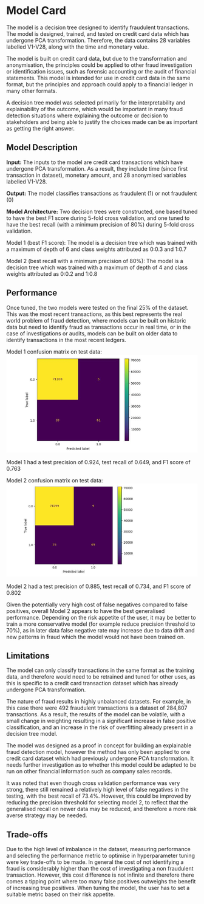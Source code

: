 # Model Card

The model is a decision tree designed to identify fraudulent transactions. The model is designed, trained, and tested on credit card data which has undergone PCA transformation. Therefore, the data contains 28 variables labelled V1-V28, along with the time and monetary value. 

The model is built on credit card data, but due to the transformation and anonymisation, the principles could be applied to other fraud investigation or identification issues, such as forensic accounting or the audit of financial statements. This model is intended for use in credit card data in the same format, but the principles and approach could apply to a financial ledger in many other formats.

A decision tree model was selected primarily for the interpretability and explainability of the outcome, which would be important in many fraud detection situations where explaining the outcome or decision to stakeholders and being able to justify the choices made can be as important as getting the right answer.

## Model Description

**Input:** 
The inputs to the model are credit card transactions which have undergone PCA transformation. As a result, they include time (since first transaction in dataset), monetary amount, and 28 anonymised variables labelled V1-V28.

**Output:** 
The model classifies transactions as fraudulent (1) or not fraudulent (0)

**Model Architecture:** 
Two decision trees were constructed, one based tuned to have the best F1 score during 5-fold cross validation, and one tuned to have the best recall (with a minimum precision of 80%) during 5-fold cross validation.

Model 1 (best F1 score):
The model is a decision tree which was trained with a maximum of depth of 6 and class weights attributed as 0:0.3 and 1:0.7

Model 2 (best recall with a minimum precision of 80%):
The model is a decision tree which was trained with a maximum of depth of 4 and class weights attributed as 0:0.2 and 1:0.8


## Performance
Once tuned, the two models were tested on the final 25% of the dataset. This was the most recent transactions, as this best represents the real world problem of fraud detection, where models can be built on historic data but need to identify fraud as transactions occur in real time, or in the case of investigations or audits, models can be built on older data to identify transactions in the most recent ledgers.

Model 1 confusion matrix on test data:
![Screenshot](Model_1_CM.jpg)

Model 1 had a test precision of 0.924, test recall of 0.649, and F1 score of 0.763


Model 2 confusion matrix on test data:
![Screenshot](Model_2_CM.jpg)

Model 2 had a test precision of 0.885, test recall of 0.734, and F1 score of 0.802

Given the potentially very high cost of false negatives compared to false positives, overall Model 2 appears to have the best generalised performance. Depending on the risk appetite of the user, it may be better to train a more conservative model (for example reduce precision threshold to 70%), as in later data false negative rate may increase due to data drift and new patterns in fraud which the model would not have been trained on.



## Limitations

The model can only classify transactions in the same format as the training data, and therefore would need to be retrained and tuned for other uses, as this is specific to a credit card transaction dataset which has already undergone PCA transformation.

The nature of fraud results in highly unbalanced datasets. For example, in this case there were 492 fraudulent transactions is a dataset of 284,807 transactions. As a result, the results of the model can be volatile, with a small change in weighting resulting in a significant increase in false positive classification, and an increase in the risk of overfitting already present in a decision tree model.

The model was designed as a proof in concept for building an explainable fraud detection model, however the method has only been applied to one credit card dataset which had previously undergone PCA transformation. It needs further investigation as to whether this model could be adapted to be run on other financial information such as company sales records.

It was noted that even though cross validation performance was very strong, there still remained a relatively high level of false negatives in the testing, with the best recall of 73.4%. However, this could be improved by reducing the precision threshold for selecting model 2, to reflect that the generalised recall on newer data may be reduced, and therefore a more risk averse strategy may be needed.

## Trade-offs

Due to the high level of imbalance in the dataset, measuring performance and selecting the performance metric to optimise in hyperparameter tuning were key trade-offs to be made. In general the cost of not identifying a fraud is considerably higher than the cost of investigating a non fraudulent transaction. However, this cost difference is not infinite and therefore there comes a tipping point where too many false positives outweighs the benefit of increasing true positives. When tuning the model, the user has to set a suitable metric based on their risk appetite.
